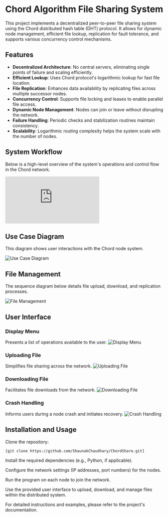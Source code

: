 # Chord Algorithm File Sharing System

This project implements a decentralized peer-to-peer file sharing system using the Chord distributed hash table (DHT) protocol. It allows for dynamic node management, efficient file lookup, replication for fault tolerance, and supports various concurrency control mechanisms.

## Features

- **Decentralized Architecture**: No central servers, eliminating single points of failure and scaling efficiently.
- **Efficient Lookup**: Uses Chord protocol's logarithmic lookup for fast file location.
- **File Replication**: Enhances data availability by replicating files across multiple successor nodes.
- **Concurrency Control**: Supports file locking and leases to enable parallel file access.
- **Dynamic Node Management**: Nodes can join or leave without disrupting the network.
- **Failure Handling**: Periodic checks and stabilization routines maintain consistency.
- **Scalability**: Logarithmic routing complexity helps the system scale with the number of nodes.

## System Workflow

Below is a high-level overview of the system's operations and control flow in the Chord network.

![System Workflow](https://github.com/ShaunakChaudhary/ChordShare/blob/main/docs/Chord%20Algorithm%20File%20Sharing.pdf)

## Use Case Diagram

This diagram shows user interactions with the Chord node system.

![Use Case Diagram](https://github.com/ShaunakChaudhary/ChordShare/blob/main/docs/Interaction%20between%20user%20and%20system%20functions.png)

## File Management

The sequence diagram below details file upload, download, and replication processes.

![File Management](https://github.com/ShaunakChaudhary/ChordShare/blob/main/docs/File%20Uploading%2C%20Downloading%20%26%20Replication.png)

## User Interface

### Display Menu
Presents a list of operations available to the user.
![Display Menu](https://github.com/ShaunakChaudhary/ChordShare/blob/main/docs/User%20Interface.jpg)

### Uploading File
Simplifies file sharing across the network.
![Uploading File](https://github.com/ShaunakChaudhary/ChordShare/blob/main/docs/Upload.png)

### Downloading File
Facilitates file downloads from the network.
![Downloading File](https://github.com/ShaunakChaudhary/ChordShare/blob/main/docs/Download.png)

### Crash Handling
Informs users during a node crash and initiates recovery.
![Crash Handling](https://github.com/ShaunakChaudhary/ChordShare/blob/main/docs/Crash.png)

## Installation and Usage

Clone the repository:

```bash
[git clone https://github.com/ShaunakChaudhary/ChordShare.git]
```

Install the required dependencies (e.g., Python, if applicable).

Configure the network settings (IP addresses, port numbers) for the nodes.

Run the program on each node to join the network.

Use the provided user interface to upload, download, and manage files within the distributed system.

For detailed instructions and examples, please refer to the project's documentation.
